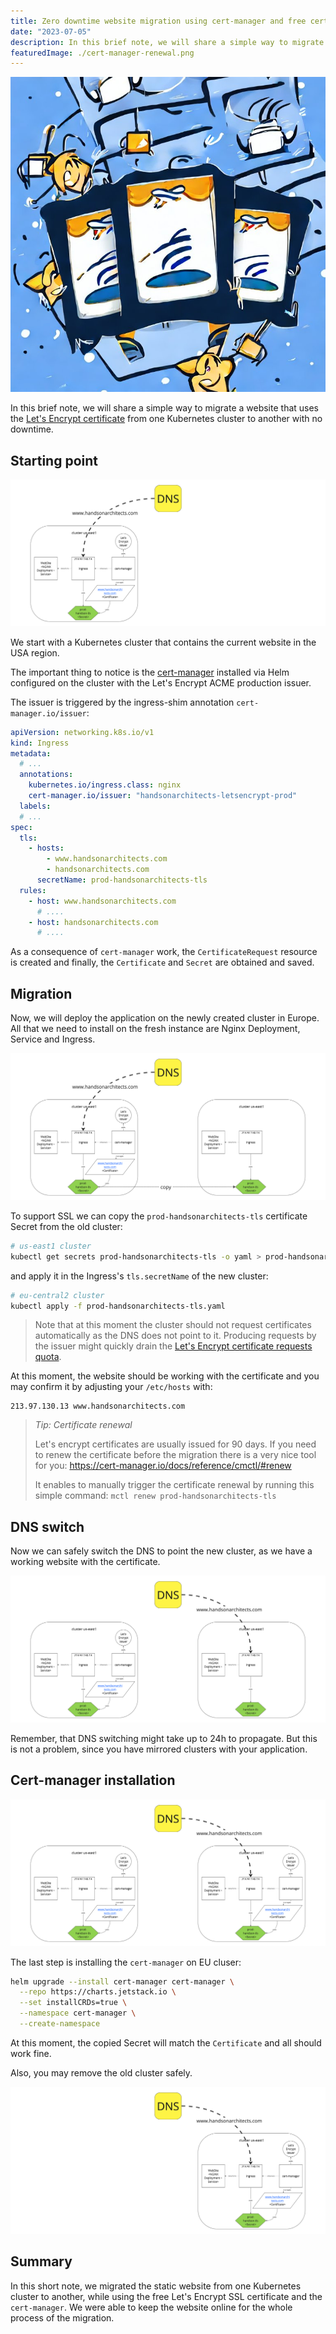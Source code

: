 ```yaml
---
title: Zero downtime website migration using cert-manager and free certificate
date: "2023-07-05"
description: In this brief note, we will share a simple way to migrate a website that uses Let's Encrypt certificate from one Kubernetes cluster to another with no downtime.
featuredImage: ./cert-manager-renewal.png
---
```


![featured image](cert-manager-renewal.png)

In this brief note, we will share a simple way to migrate a website that uses the [Let's Encrypt certificate](https://letsencrypt.org/) from one Kubernetes cluster to another with no downtime.

## Starting point
![Starting point](starting-point.png)

We start with a Kubernetes cluster that contains the current website in the USA region.

The important thing to notice is the [cert-manager](https://github.com/cert-manager/cert-manager) installed via Helm configured on the cluster with the Let's Encrypt ACME production issuer.

The issuer is triggered by the ingress-shim annotation `cert-manager.io/issuer`:

```yaml
apiVersion: networking.k8s.io/v1
kind: Ingress
metadata:
  # ...
  annotations:
    kubernetes.io/ingress.class: nginx
    cert-manager.io/issuer: "handsonarchitects-letsencrypt-prod"
  labels:
  # ...
spec:
  tls:
    - hosts:
        - www.handsonarchitects.com
        - handsonarchitects.com
      secretName: prod-handsonarchitects-tls
  rules:
    - host: www.handsonarchitects.com
      # ....
    - host: handsonarchitects.com
      # ....
```

As a consequence of `cert-manager` work, the `CertificateRequest` resource is created and finally, the `Certificate` and `Secret` are obtained and saved.

## Migration

Now, we will deploy the application on the newly created cluster in Europe. All that we need to install on the fresh instance are Nginx Deployment, Service and Ingress.

![Migration](migration.png)

To support SSL we can copy the `prod-handsonarchitects-tls` certificate Secret from the old cluster:

```bash
# us-east1 cluster
kubectl get secrets prod-handsonarchitects-tls -o yaml > prod-handsonarchitects-tls.yaml
```

and apply it in the Ingress's `tls.secretName` of the new cluster:

```bash
# eu-central2 cluster
kubectl apply -f prod-handsonarchitects-tls.yaml
```

> Note that at this moment the cluster should not request certificates automatically as the DNS does not point to it. Producing requests by the issuer might quickly drain the [Let's Encrypt certificate requests quota](https://letsencrypt.org/docs/rate-limits/).

At this moment, the website should be working with the certificate and you may confirm it by adjusting your `/etc/hosts` with:

```
213.97.130.13 www.handsonarchitects.com
```

> _Tip: Certificate renewal_
> 
> Let's encrypt certificates are usually issued for 90 days. If you need to renew the certificate before the migration there is a very nice tool for you: https://cert-manager.io/docs/reference/cmctl/#renew
> 
> It enables to manually trigger the certificate renewal by running this simple command: `mctl renew prod-handsonarchitects-tls`

## DNS switch
Now we can safely switch the DNS to point the new cluster, as we have a working website with the certificate.

![DNS switch](dns-switch.png)

Remember, that DNS switching might take up to 24h to propagate. But this is not a problem, since you have mirrored clusters with your application.

## Cert-manager installation
![cert-manager installation](install-cert-manager.png)

The last step is installing the `cert-manager` on EU cluser:

```bash
helm upgrade --install cert-manager cert-manager \
  --repo https://charts.jetstack.io \
  --set installCRDs=true \
  --namespace cert-manager \
  --create-namespace
```

At this moment, the copied Secret will match the `Certificate` and all should work fine.

Also, you may remove the old cluster safely.

![Final state](final-state.png)

## Summary

In this short note, we migrated the static website from one Kubernetes cluster to another, while using the free Let's Encrypt SSL certificate and the `cert-manager`. We were able to keep the website online for the whole process of the migration.